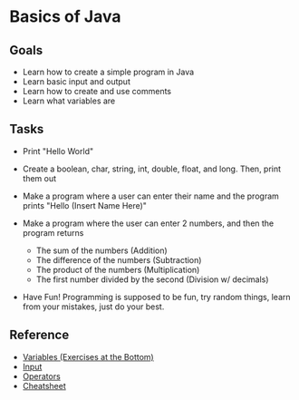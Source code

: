 # Basics of Java

## Goals

* Learn how to create a simple program in Java
* Learn basic input and output
* Learn how to create and use comments
* Learn what variables are

## Tasks

* Print "Hello World"
* Create a boolean, char, string, int, double, float, and long. Then, print them out
* Make a program where a user can enter their name and the program prints "Hello (Insert Name Here)"
* Make a program where the user can enter 2 numbers, and then the program returns
  * The sum of the numbers (Addition)
  * The difference of the numbers (Subtraction)
  * The product of the numbers (Multiplication)
  * The first number divided by the second (Division w/ decimals)

* Have Fun! Programming is supposed to be fun, try random things, learn from your mistakes, just do your best.

## Reference

* [Variables (Exercises at the Bottom)](https://introcs.cs.princeton.edu/java/12types/)
* [Input](https://stackoverflow.com/questions/11871520/how-can-i-read-input-from-the-console-using-the-scanner-class-in-java)
* [Operators](https://www.geeksforgeeks.org/operators-in-java/)
* [Cheatsheet](https://introcs.cs.princeton.edu/java/11cheatsheet/)